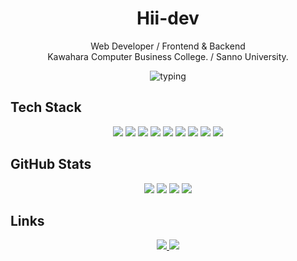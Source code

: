 <!-- GitHub README.md -->

<h1 align="center" style="font-weight: bold">Hii-dev</h1>
<p align="center">Web Developer / Frontend & Backend <br/> Kawahara Computer Business College. / Sanno University.</p>

<p align="center">
<img src="https://readme-typing-svg.herokuapp.com?font=Fira+Code&size=20&duration=3000&pause=2000&color=000000&center=true&vCenter=true&width=600&lines=Hi,+I'm+Hii.;An+engineering+student+from+Ehime,+Japan.;Studying+at+Kawahara+Computer+Business+College.;Also+affiliated+with+Sanno+University.;Aspiring+web+developer.;Passionate+about+beer+and+reading." alt="typing" />
</p>


## Tech Stack

<p align="center">
  <img src="https://img.shields.io/badge/HTML5-000000?style=for-the-badge&logo=html5&logoColor=white" />
  <img src="https://img.shields.io/badge/CSS3-000000?style=for-the-badge&logo=css3&logoColor=white" />
  <img src="https://img.shields.io/badge/TailwindCSS-000000?style=for-the-badge&logo=tailwindcss&logoColor=white" />
  <img src="https://img.shields.io/badge/JavaScript-000000?style=for-the-badge&logo=javascript&logoColor=white" />
  <img src="https://img.shields.io/badge/TypeScript-000000?style=for-the-badge&logo=typescript&logoColor=white" />
  <img src="https://img.shields.io/badge/React-000000?style=for-the-badge&logo=react&logoColor=white" />
  <img src="https://img.shields.io/badge/Next.js-000000?style=for-the-badge&logo=next.js&logoColor=white" />
  <img src="https://img.shields.io/badge/Python-000000?style=for-the-badge&logo=python&logoColor=white" />
  <img src="https://img.shields.io/badge/FastAPI-000000?style=for-the-badge&logo=fastapi&logoColor=white" />
</p>

## GitHub Stats

<p align="center">
  <img src="http://github-profile-summary-cards.vercel.app/api/cards/profile-details?username=CA01971020&theme=github" />
  <img src="https://github-readme-stats.vercel.app/api?username=CA01971020&show_icons=true&hide_border=true&theme=graywhite" />
  <img src="https://github-readme-streak-stats.herokuapp.com/?user=CA01971020&theme=graywhite&hide_border=true" />
  <img src="https://github-readme-stats.vercel.app/api/top-langs/?username=CA01971020&layout=compact&hide=Jupyter%20Notebook&langs_count=6&hide_border=true&theme=graywhite" />
</p>



## Links

<p align="center">
  <a href="https://hii-dev.vercel.app" target="_blank">
    <img src="https://img.shields.io/badge/Portfolio-000000?style=for-the-badge&logo=vercel&logoColor=white" />
  </a>
  <a href="https://zenn.dev/aputech" target="_blank">
    <img src="https://img.shields.io/badge/Zenn-000000?style=for-the-badge&logo=zenn&logoColor=white" />
  </a>
</p>

